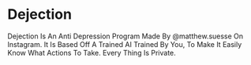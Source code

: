 # Dejection
Dejection Is An Anti Depression Program Made By @matthew.suesse On Instagram.
It Is Based Off A Trained AI Trained By You, To Make It Easily Know What Actions To Take.
Every Thing Is Private.
